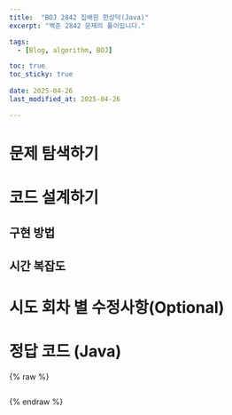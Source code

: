 ```yaml
---
title:  "BOJ 2842 집배원 한상덕(Java)"
excerpt: "백준 2842 문제의 풀이입니다."

tags:
  - [Blog, algorithm, BOJ]

toc: true
toc_sticky: true
 
date: 2025-04-26
last_modified_at: 2025-04-26

---
```


# 문제 탐색하기
<!-- %% 정답은 무엇인가? %%
%% 코드 구현은 어떻게 할 것인가? %% -->

# 코드 설계하기
<!-- %% 어떤 순서로 코드 작성하고, 어떤 함수 작성할 것인지? %%
%% 설계를 잘 하면 오히려 문제 풀이 시간 단축된다. 설계를 잘 하자. %% -->

## 구현 방법


## 시간 복잡도


# 시도 회차 별 수정사항(Optional)
<!-- %% 틀렸습니다 나올때... 왜 틀렸는가? 에 대한 고민. %% -->

# 정답 코드 (Java)

{% raw %}
```java

```
{% endraw %}

